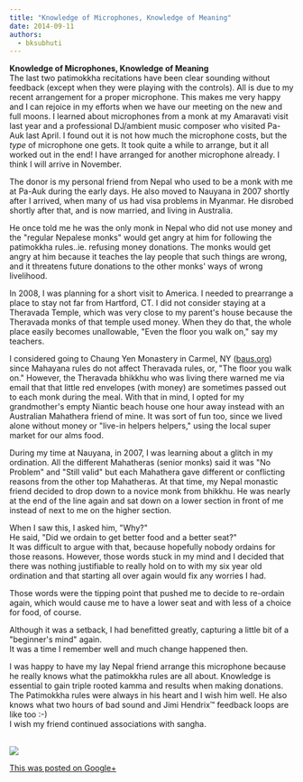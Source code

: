 ```yaml
---
title: "Knowledge of Microphones, Knowledge of Meaning"
date: 2014-09-11
authors: 
  - bksubhuti
---
```


**Knowledge of Microphones, Knowledge of Meaning**  
The last two patimokkha recitations have been clear sounding without feedback (except when they were playing with the controls). All is due to my recent arrangement for a proper microphone. This makes me very happy and I can rejoice in my efforts when we have our meeting on the new and full moons. I learned about microphones from a monk at my Amaravati visit last year and a professional DJ/ambient music composer who visited Pa-Auk last April. I found out it is not how much the microphone costs, but the _type_ of microphone one gets. It took quite a while to arrange, but it all worked out in the end! I have arranged for another microphone already. I think I will arrive in November.  
  
The donor is my personal friend from Nepal who used to be a monk with me at Pa-Auk during the early days. He also moved to Nauyana in 2007 shortly after I arrived, when many of us had visa problems in Myanmar. He disrobed shortly after that, and is now married, and living in Australia.  
  
He once told me he was the only monk in Nepal who did not use money and the "regular Nepalese monks" would get angry at him for following the patimokkha rules..ie. refusing money donations. The monks would get angry at him because it teaches the lay people that such things are wrong, and it threatens future donations to the other monks' ways of wrong livelihood.  
  
In 2008, I was planning for a short visit to America. I needed to prearrange a place to stay not far from Hartford, CT. I did not consider staying at a Theravada Temple, which was very close to my parent's house because the Theravada monks of that temple used money. When they do that, the whole place easily becomes unallowable, "Even the floor you walk on," say my teachers.  
  
I considered going to Chaung Yen Monastery in Carmel, NY ([baus.org](http://baus.org)) since Mahayana rules do not affect Theravada rules, or, "The floor you walk on." However, the Theravada bhikkhu who was living there warned me via email that that little red envelopes (with money) are sometimes passed out to each monk during the meal. With that in mind, I opted for my grandmother's empty Niantic beach house one hour away instead with an Australian Mahathera friend of mine. It was sort of fun too, since we lived alone without money or "live-in helpers helpers," using the local super market for our alms food.  
  
  
During my time at Nauyana, in 2007, I was learning about a glitch in my ordination. All the different Mahatheras (senior monks) said it was "No Problem" and "Still valid" but each Mahathera gave different or conflicting reasons from the other top Mahatheras. At that time, my Nepal monastic friend decided to drop down to a novice monk from bhikkhu. He was nearly at the end of the line again and sat down on a lower section in front of me instead of next to me on the higher section.  
  
When I saw this, I asked him, "Why?"  
He said, "Did we ordain to get better food and a better seat?"  
It was difficult to argue with that, because hopefully nobody ordains for those reasons. However, those words stuck in my mind and I decided that there was nothing justifiable to really hold on to with my six year old ordination and that starting all over again would fix any worries I had.  
  
Those words were the tipping point that pushed me to decide to re-ordain again, which would cause me to have a lower seat and with less of a choice for food, of course.  
  
Although it was a setback, I had benefitted greatly, capturing a little bit of a "beginner's mind" again.  
It was a time I remember well and much change happened then.  
  
I was happy to have my lay Nepal friend arrange this microphone because he really knows what the patimokkha rules are all about. Knowledge is essential to gain triple rooted kamma and results when making donations. The Patimokkha rules were always in his heart and I wish him well. He also knows what two hours of bad sound and Jimi Hendrix™ feedback loops are like too :-)  
I wish my friend continued associations with sangha.  
﻿

![](https://lh5.googleusercontent.com/-17t7k1Rvqts/VBGkSammGlI/AAAAAAAAKQY/n2NaaxBkyAc/w506-h750/14%2B-%2B1)

[This was posted on Google+](https://plus.google.com/+BhikkhuSubhuti/posts/TmsCC1dnuqy)